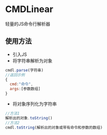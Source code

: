 # CMDLinear
轻量的JS命令行解析器
## 使用方法
- 引入JS
- 将字符串解析为对象
```js
cmdl.parse(字符串)
//返回示例
{
  cmd:"命令",
  args:[参数数组]
}
```
- 将对象序列化为字符串
```js
//方法1
解析出的对象.toString()
//方法2
cmdl.toString(解析出的对象或带有命令和参数的数组)
```

